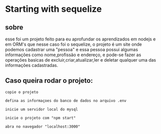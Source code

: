 # Starting with sequelize
## sobre
esse foi um projeto feito para eu aprofundar os aprendizados em nodejs e em ORM's que nesse caso foi o sequelize, o projeto é um site onde 
podemos cadastrar uma "pessoa" e essa pessoa possui algumas informações como nome,profissão e endereço, e pode-se fazer as operações basicas
de excluir,criar,atualizar,ler e deletar qualquer uma das informações cadastradas.


## Caso queira rodar o projeto:

`copie o projeto`


`defina as informaçoes do banco de dados no arquivo .env`

  
`inicie um servidor local do mysql`

  
`inicie o projeto com "npm start"`

`abra no navegador "localhost:3000"`


